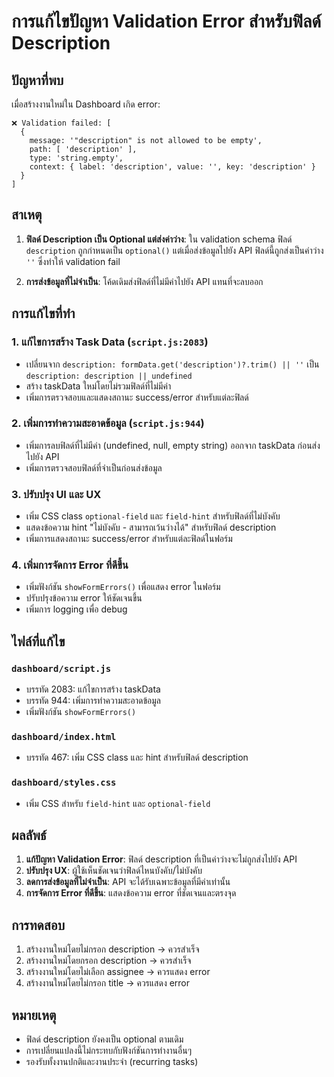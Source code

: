 # การแก้ไขปัญหา Validation Error สำหรับฟิลด์ Description

## ปัญหาที่พบ
เมื่อสร้างงานใหม่ใน Dashboard เกิด error:
```
❌ Validation failed: [
  {
    message: '"description" is not allowed to be empty',
    path: [ 'description' ],
    type: 'string.empty',
    context: { label: 'description', value: '', key: 'description' }
  }
]
```

## สาเหตุ
1. **ฟิลด์ Description เป็น Optional แต่ส่งค่าว่าง**: ใน validation schema ฟิลด์ `description` ถูกกำหนดเป็น `optional()` แต่เมื่อส่งข้อมูลไปยัง API ฟิลด์นี้ถูกส่งเป็นค่าว่าง `''` ซึ่งทำให้ validation fail

2. **การส่งข้อมูลที่ไม่จำเป็น**: โค้ดเดิมส่งฟิลด์ที่ไม่มีค่าไปยัง API แทนที่จะลบออก

## การแก้ไขที่ทำ

### 1. แก้ไขการสร้าง Task Data (`script.js:2083`)
- เปลี่ยนจาก `description: formData.get('description')?.trim() || ''` เป็น `description: description || undefined`
- สร้าง taskData ใหม่โดยไม่รวมฟิลด์ที่ไม่มีค่า
- เพิ่มการตรวจสอบและแสดงสถานะ success/error สำหรับแต่ละฟิลด์

### 2. เพิ่มการทำความสะอาดข้อมูล (`script.js:944`)
- เพิ่มการลบฟิลด์ที่ไม่มีค่า (undefined, null, empty string) ออกจาก taskData ก่อนส่งไปยัง API
- เพิ่มการตรวจสอบฟิลด์ที่จำเป็นก่อนส่งข้อมูล

### 3. ปรับปรุง UI และ UX
- เพิ่ม CSS class `optional-field` และ `field-hint` สำหรับฟิลด์ที่ไม่บังคับ
- แสดงข้อความ hint "ไม่บังคับ - สามารถเว้นว่างได้" สำหรับฟิลด์ description
- เพิ่มการแสดงสถานะ success/error สำหรับแต่ละฟิลด์ในฟอร์ม

### 4. เพิ่มการจัดการ Error ที่ดีขึ้น
- เพิ่มฟังก์ชัน `showFormErrors()` เพื่อแสดง error ในฟอร์ม
- ปรับปรุงข้อความ error ให้ชัดเจนขึ้น
- เพิ่มการ logging เพื่อ debug

## ไฟล์ที่แก้ไข

### `dashboard/script.js`
- บรรทัด 2083: แก้ไขการสร้าง taskData
- บรรทัด 944: เพิ่มการทำความสะอาดข้อมูล
- เพิ่มฟังก์ชัน `showFormErrors()`

### `dashboard/index.html`
- บรรทัด 467: เพิ่ม CSS class และ hint สำหรับฟิลด์ description

### `dashboard/styles.css`
- เพิ่ม CSS สำหรับ `field-hint` และ `optional-field`

## ผลลัพธ์
1. **แก้ปัญหา Validation Error**: ฟิลด์ description ที่เป็นค่าว่างจะไม่ถูกส่งไปยัง API
2. **ปรับปรุง UX**: ผู้ใช้เห็นชัดเจนว่าฟิลด์ไหนบังคับ/ไม่บังคับ
3. **ลดการส่งข้อมูลที่ไม่จำเป็น**: API จะได้รับเฉพาะข้อมูลที่มีค่าเท่านั้น
4. **การจัดการ Error ที่ดีขึ้น**: แสดงข้อความ error ที่ชัดเจนและตรงจุด

## การทดสอบ
1. สร้างงานใหม่โดยไม่กรอก description → ควรสำเร็จ
2. สร้างงานใหม่โดยกรอก description → ควรสำเร็จ
3. สร้างงานใหม่โดยไม่เลือก assignee → ควรแสดง error
4. สร้างงานใหม่โดยไม่กรอก title → ควรแสดง error

## หมายเหตุ
- ฟิลด์ description ยังคงเป็น optional ตามเดิม
- การเปลี่ยนแปลงนี้ไม่กระทบกับฟังก์ชันการทำงานอื่นๆ
- รองรับทั้งงานปกติและงานประจำ (recurring tasks)
